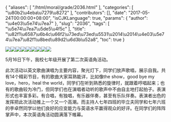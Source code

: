 {
    "aliases": [
        "/html/moral/grade/2036.html"
    ],
    "categories": [
        "\u80b2\u4eba\u7279\u8272"
    ],
    "contributors": [],
    "date": "2017-05-24T00:00:00+08:00",
    "isCJKLanguage": true,
    "params": {
        "author": "\u4e03\u5e74\u7ea7"
    },
    "slug": "2036",
    "tags": [
        "\u5e74\u7ea7\u5de5\u4f5c"
    ],
    "title": "\u82f1\u6587\u6b4c\u66f2\u73ed\u73ed\u5531\u2014\u2014\u4e03\u5e74\u7ea7\u82f1\u8bed\u89d2\u6d3b\u52a8",
    "toc": true
}

![](https://cdn.tfls.online/mirror/full/013418d01dfa3193862e39934c3d649082e52f3d.jpg)![](https://cdn.tfls.online/mirror/full/1cd64bc24071a4b6fe5608952f2468189326076d.jpg)![](https://cdn.tfls.online/mirror/full/d46e9459fdbf84b8249c84b2d0ce2a957113dae1.jpg)![](https://cdn.tfls.online/mirror/full/0d446d8e39de023325b4777a880dec85519224f2.jpg)![](https://cdn.tfls.online/mirror/full/55b4c7229af9646ff0e77ea54181264cb5d8fa1e.jpg)![](https://cdn.tfls.online/mirror/full/0a1c308767f734a220216b7f6f5e6efed5e79064.jpg)![](https://cdn.tfls.online/mirror/full/ef57e9ef70a397727e989ba86565921e93a8110b.jpg)![](https://cdn.tfls.online/mirror/full/4b73cb6b57dc6e7e8e0b25e348586287fb766ca6.jpg)![](https://cdn.tfls.online/mirror/full/1ddccb9e09a87a39ae6576e2e322d9cffa7a4ec2.jpg)




  





5月16日下午，我校七年级开展了第二次英语角活动。




此次活动以英文歌曲演唱为主要内容，聚光灯下，同学们放声歌唱，展示自我。共有14个精彩节目，有的歌曲大家耳熟能详，比如像the show，good bye my love，hero，heal the world，同学们在听到熟悉的旋律时，就跟着哼唱起来；也有的歌曲较为冷门，但同学们也在演唱者动听的歌声中不由自主地打起拍子。表演形式也丰富多彩。有合唱，有独唱，有乐器伴奏，甚至有乐队伴奏。表演者出色的发挥把此次活动推上一个又一个高潮。而主持人七年四班的毕立夫同学和七年六班的李卓然同学以他们良好的应变能力与英语水平赢得观众的好评。在同学们的阵阵掌声中，本次英语角活动圆满落下帷幕。




  



